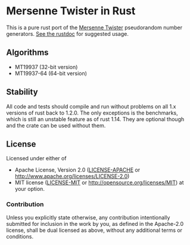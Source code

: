 # Mersenne Twister in Rust

This is a pure rust port of the
[Mersenne Twister](http://www.math.sci.hiroshima-u.ac.jp/~m-mat/MT/emt.html)
pseudorandom number generators. [See the rustdoc][doc] for suggested usage.

[doc]: https://docs.rs/mersenne_twister/

## Algorithms

- MT19937 (32-bit version)
- MT19937-64 (64-bit version)

## Stability

All code and tests should compile and run without problems on all 1.x
versions of rust back to 1.2.0. The only exceptions is the
benchmarks, which is still an unstable feature as of rust 1.14. They
are optional though and the crate can be used without them.

## License

Licensed under either of
 * Apache License, Version 2.0 ([LICENSE-APACHE](LICENSE-APACHE) or http://www.apache.org/licenses/LICENSE-2.0)
 * MIT license ([LICENSE-MIT](LICENSE-MIT) or http://opensource.org/licenses/MIT)
at your option.

### Contribution

Unless you explicitly state otherwise, any contribution intentionally
submitted for inclusion in the work by you, as defined in the
Apache-2.0 license, shall be dual licensed as above, without any
additional terms or conditions.
